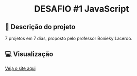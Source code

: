 <h1 align="center">DESAFIO #1 JavaScript</h1>

## <a id="projeto">:link: Descrição do projeto </a>
7 projetos em 7 dias, proposto pelo professor Bonieky Lacerdo.
## <a> 💻  Visualização </a>
<a href=https://crissipires.github.io/bateriaVirtual_js-1/>Veja o site aqui</a>
